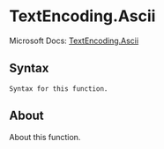---
---

# TextEncoding.Ascii

Microsoft Docs: [TextEncoding.Ascii](https://docs.microsoft.com/en-us/powerquery-m/textencoding-ascii)

## Syntax

```
Syntax for this function.
```

## About

About this function.

